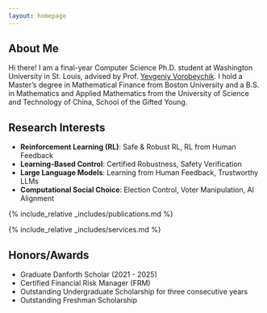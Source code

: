 ```yaml
---
layout: homepage
---
```


## About Me

Hi there! I am a final-year Computer Science Ph.D. student at Washington University in St. Louis, advised by Prof. [Yevgeniy Vorobeychik](https://engineering.washu.edu/faculty/Yevgeniy-Vorobeychik.html). I hold a Master’s degree in Mathematical Finance from Boston University and a B.S. in Mathematics and Applied Mathematics from the University of Science and Technology of China, School of the Gifted Young.


## Research Interests
- **Reinforcement Learning (RL)**: Safe & Robust RL, RL from Human Feedback
- **Learning-Based Control**: Certified Robustness, Safety Verification
- **Large Language Models**: Learning from Human Feedback, Trustworthy LLMs
- **Computational Social Choice**: Election Control, Voter Manipulation, AI Alignment

<!-- - **Computer Vision:** xxx
- **Machine Learning:** xxx -->

<!-- ## News

- **[May 2024]** Our paper [Verified Safe Reinforcement Learning for Neural Network Dynamic Models](https://arxiv.org/pdf/2405.15994) is now available.
- **[May 2024]** Our paper [Axioms for AI Alignment from Human Feedback](https://arxiv.org/pdf/2405.14758) has been accepted to the _New Directions in Social Choice_ workshop at EC '24 and is now available.
- **[May 2024]** Our paper [RLHFPoison](https://aclanthology.org/2024.acl-long.140.pdf) has been accepted to ACL 2024. -->

{% include_relative _includes/publications.md %}

{% include_relative _includes/services.md %}


## Honors/Awards
- Graduate Danforth Scholar (2021 - 2025)
- Certified Financial Risk Manager (FRM)
- Outstanding Undergraduate Scholarship for three consecutive years
- Outstanding Freshman Scholarship
